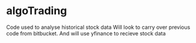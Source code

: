 # algoTrading
Code used to analyse historical stock data
Will look to carry over previous code from bitbucket. And will use yfinance to recieve stock data

